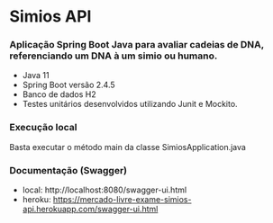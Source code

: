 # Simios API

### Aplicação Spring Boot Java para avaliar cadeias de DNA, referenciando um DNA à um simio ou humano. 

* Java 11
* Spring Boot versão 2.4.5
* Banco de dados H2
* Testes unitários desenvolvidos utilizando Junit e Mockito. 

### Execução local
Basta executar o método main da classe SimiosApplication.java

### Documentação (Swagger)
* local: http://localhost:8080/swagger-ui.html
* heroku: https://mercado-livre-exame-simios-api.herokuapp.com/swagger-ui.html

